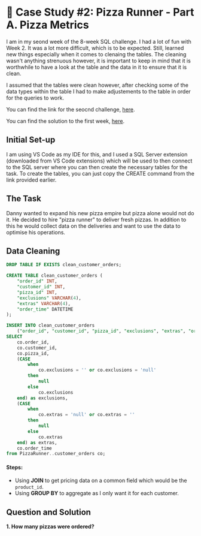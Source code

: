 # 🍕 Case Study #2: Pizza Runner - Part A. Pizza Metrics

I am in my seond week of the 8-week SQL challenge. I had a lot of fun with Week 2. It was a lot more difficult, which is to be expected. Still, learned new things especially when it comes to clenaing the tables. The cleaning wasn't anything strenuous however, it is important to keep in mind that it is worthwhile to have a look at the table and the data in it to ensure that it is clean. 

I assumed that the tables were clean however, after checking some of the data types within the table I had to make adjustements to the table in order for the queries to work.

You can find the link for the seocnd challenge, [here](https://8weeksqlchallenge.com/case-study-2/).

You can find the solution to the first week, [here](https://github.com/tmich1997/SQL-Weekly-Challenge/blob/main/Case%20Study%20%231%20-%20Danny's%20Diner/README.md?plain=1).

## Initial Set-up
I am using VS Code as my IDE for this, and I used a SQL Server extension (downloaded from VS Code extensions) which will be used to then connect to the SQL server where you can then create the necessary tables for the task. To create the tables, you can just copy the CREATE command from the link provided earlier.

## The Task
Danny wanted to expand his new pizza empire but pizza alone would not do it. He decided to hire "pizza runner" to deliver fresh pizzas. In addition to this he would collect data on the deliveries and want to use the data to optimise his operations.

## Data Cleaning
````sql
DROP TABLE IF EXISTS clean_customer_orders;

CREATE TABLE clean_customer_orders (
    "order_id" INT,
    "customer_id" INT,
    "pizza_id" INT,
    "exclusions" VARCHAR(4),
    "extras" VARCHAR(4),
    "order_time" DATETIME
);

INSERT INTO clean_customer_orders 
    ("order_id", "customer_id", "pizza_id", "exclusions", "extras", "order_time")
SELECT
    co.order_id,
    co.customer_id,
    co.pizza_id,
    (CASE
        when
            co.exclusions = '' or co.exclusions = 'null'
        then
            null
        else
            co.exclusions
    end) as exclusions,
    (CASE
        when
            co.extras = 'null' or co.extras = ''
        then
            null
        else
            co.extras
    end) as extras,
    co.order_time
from PizzaRunner..customer_orders co;
````
#### Steps:
- Using **JOIN** to get pricing data on a common field which would be the `product_id`.
- Using **GROUP BY** to aggregate as I only want it for each customer.

## Question and Solution

**1. How many pizzas were ordered?**